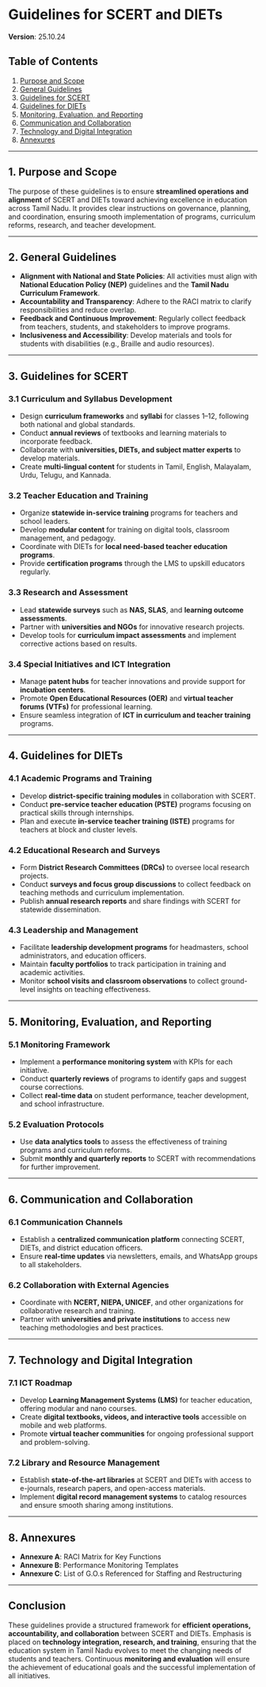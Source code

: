 # Guidelines for SCERT and DIETs

**Version**: 25.10.24

## Table of Contents

1. [Purpose and Scope](#1-purpose-and-scope)
2. [General Guidelines](#2-general-guidelines)
3. [Guidelines for SCERT](#3-guidelines-for-scert)
4. [Guidelines for DIETs](#4-guidelines-for-diets)
5. [Monitoring, Evaluation, and Reporting](#5-monitoring-evaluation-and-reporting)
6. [Communication and Collaboration](#6-communication-and-collaboration)
7. [Technology and Digital Integration](#7-technology-and-digital-integration)
8. [Annexures](#8-annexures)

---

## 1. Purpose and Scope

The purpose of these guidelines is to ensure **streamlined operations and alignment** of SCERT and DIETs toward achieving excellence in education across Tamil Nadu. It provides clear instructions on governance, planning, and coordination, ensuring smooth implementation of programs, curriculum reforms, research, and teacher development.

---

## 2. General Guidelines

- **Alignment with National and State Policies**: All activities must align with **National Education Policy (NEP)** guidelines and the **Tamil Nadu Curriculum Framework**.
- **Accountability and Transparency**: Adhere to the RACI matrix to clarify responsibilities and reduce overlap.
- **Feedback and Continuous Improvement**: Regularly collect feedback from teachers, students, and stakeholders to improve programs.
- **Inclusiveness and Accessibility**: Develop materials and tools for students with disabilities (e.g., Braille and audio resources).

---

## 3. Guidelines for SCERT

### 3.1 Curriculum and Syllabus Development

- Design **curriculum frameworks** and **syllabi** for classes 1–12, following both national and global standards.
- Conduct **annual reviews** of textbooks and learning materials to incorporate feedback.
- Collaborate with **universities, DIETs, and subject matter experts** to develop materials.
- Create **multi-lingual content** for students in Tamil, English, Malayalam, Urdu, Telugu, and Kannada.

### 3.2 Teacher Education and Training

- Organize **statewide in-service training** programs for teachers and school leaders.
- Develop **modular content** for training on digital tools, classroom management, and pedagogy.
- Coordinate with DIETs for **local need-based teacher education programs**.
- Provide **certification programs** through the LMS to upskill educators regularly.

### 3.3 Research and Assessment

- Lead **statewide surveys** such as **NAS, SLAS**, and **learning outcome assessments**.
- Partner with **universities and NGOs** for innovative research projects.
- Develop tools for **curriculum impact assessments** and implement corrective actions based on results.

### 3.4 Special Initiatives and ICT Integration

- Manage **patent hubs** for teacher innovations and provide support for **incubation centers**.
- Promote **Open Educational Resources (OER)** and **virtual teacher forums (VTFs)** for professional learning.
- Ensure seamless integration of **ICT in curriculum and teacher training** programs.

---

## 4. Guidelines for DIETs

### 4.1 Academic Programs and Training

- Develop **district-specific training modules** in collaboration with SCERT.
- Conduct **pre-service teacher education (PSTE)** programs focusing on practical skills through internships.
- Plan and execute **in-service teacher training (ISTE)** programs for teachers at block and cluster levels.

### 4.2 Educational Research and Surveys

- Form **District Research Committees (DRCs)** to oversee local research projects.
- Conduct **surveys and focus group discussions** to collect feedback on teaching methods and curriculum implementation.
- Publish **annual research reports** and share findings with SCERT for statewide dissemination.

### 4.3 Leadership and Management

- Facilitate **leadership development programs** for headmasters, school administrators, and education officers.
- Maintain **faculty portfolios** to track participation in training and academic activities.
- Monitor **school visits and classroom observations** to collect ground-level insights on teaching effectiveness.

---

## 5. Monitoring, Evaluation, and Reporting

### 5.1 Monitoring Framework

- Implement a **performance monitoring system** with KPIs for each initiative.
- Conduct **quarterly reviews** of programs to identify gaps and suggest course corrections.
- Collect **real-time data** on student performance, teacher development, and school infrastructure.

### 5.2 Evaluation Protocols

- Use **data analytics tools** to assess the effectiveness of training programs and curriculum reforms.
- Submit **monthly and quarterly reports** to SCERT with recommendations for further improvement.

---

## 6. Communication and Collaboration

### 6.1 Communication Channels

- Establish a **centralized communication platform** connecting SCERT, DIETs, and district education officers.
- Ensure **real-time updates** via newsletters, emails, and WhatsApp groups to all stakeholders.

### 6.2 Collaboration with External Agencies

- Coordinate with **NCERT, NIEPA, UNICEF**, and other organizations for collaborative research and training.
- Partner with **universities and private institutions** to access new teaching methodologies and best practices.

---

## 7. Technology and Digital Integration

### 7.1 ICT Roadmap

- Develop **Learning Management Systems (LMS)** for teacher education, offering modular and nano courses.
- Create **digital textbooks, videos, and interactive tools** accessible on mobile and web platforms.
- Promote **virtual teacher communities** for ongoing professional support and problem-solving.

### 7.2 Library and Resource Management

- Establish **state-of-the-art libraries** at SCERT and DIETs with access to e-journals, research papers, and open-access materials.
- Implement **digital record management systems** to catalog resources and ensure smooth sharing among institutions.

---

## 8. Annexures

- **Annexure A**: RACI Matrix for Key Functions
- **Annexure B**: Performance Monitoring Templates
- **Annexure C**: List of G.O.s Referenced for Staffing and Restructuring

---

## Conclusion

These guidelines provide a structured framework for **efficient operations, accountability, and collaboration** between SCERT and DIETs. Emphasis is placed on **technology integration, research, and training**, ensuring that the education system in Tamil Nadu evolves to meet the changing needs of students and teachers. Continuous **monitoring and evaluation** will ensure the achievement of educational goals and the successful implementation of all initiatives.